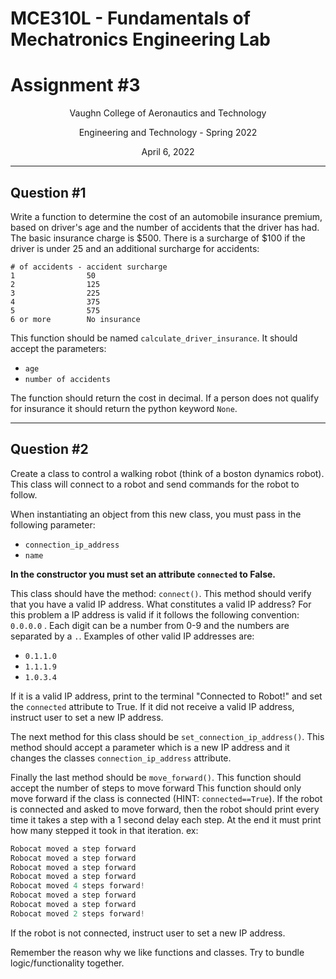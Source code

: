 # MCE310L - Fundamentals of Mechatronics Engineering Lab
# Assignment #3

<p align="center">Vaughn College of Aeronautics and Technology</p>
<p align="center">Engineering and Technology - Spring 2022</p>
<p align="center">April 6, 2022</p>

<hr />

## Question #1
Write a function to determine the cost of an automobile insurance premium, based on driver's age and the number of accidents that the driver has had.
The basic insurance charge is $500. There is a surcharge of $100 if the driver is under 25 and an additional surcharge for accidents:
```
# of accidents - accident surcharge
1 			     50
2 			     125
3 			     225
4 			     375
5 			     575
6 or more 	     No insurance
```

This function should be named `calculate_driver_insurance`. It should accept the parameters:
- `age`
- `number of accidents`

The function should return the cost in decimal. If a person does not qualify for insurance it should return the python keyword `None`.

<hr />

## Question #2
Create a class to control a walking robot (think of a boston dynamics robot). This class will connect to a robot and send commands for the robot to follow.

When instantiating an object from this new class, you must pass in the following parameter: 
- `connection_ip_address`
- `name`

**In the constructor you must set an attribute `connected` to False.**
 
This class should have the method: `connect()`. 
This method should verify that you have a valid IP address.
What constitutes a valid IP address? For this problem a IP address is valid if it follows the following convention: `0.0.0.0` . Each digit can be a number from 0-9 and the numbers are separated by a `.`. Examples of other valid IP addresses are:
- `0.1.1.0`
- `1.1.1.9`
- `1.0.3.4`

If it is a valid IP address, print to the terminal "Connected to Robot!" and set the `connected` attribute to True.
If it did not receive a valid IP address, instruct user to set a new IP address.

The next method for this class should be `set_connection_ip_address()`. This method should accept a parameter which is a new IP address and it changes the classes `connection_ip_address` attribute.

Finally the last method should be `move_forward()`. This function should accept the number of steps to move forward
This function should only move forward if the class is connected (HINT: `connected==True`).
If the robot is connected and asked to move forward, then the robot should print every time it takes a step with a 1 second delay each step.
At the end it must print how many stepped it took in that iteration.
ex:
```python
Robocat moved a step forward
Robocat moved a step forward
Robocat moved a step forward
Robocat moved a step forward
Robocat moved 4 steps forward!
Robocat moved a step forward
Robocat moved a step forward
Robocat moved 2 steps forward!
```

If the robot is not connected, instruct user to set a new IP address.

Remember the reason why we like functions and classes. Try to bundle logic/functionality together.
